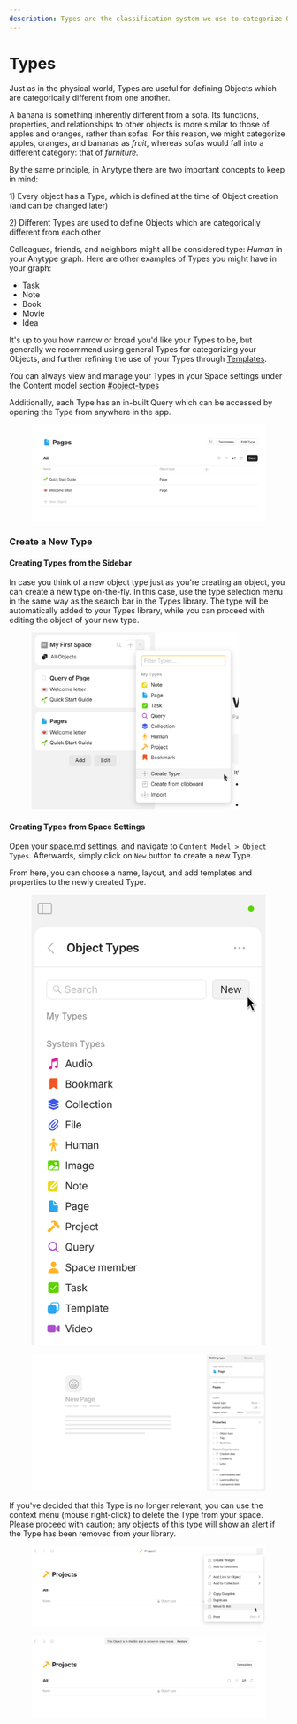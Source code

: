 ```yaml
---
description: Types are the classification system we use to categorize Objects
---
```


# Types

Just as in the physical world, Types are useful for defining Objects which are categorically different from one another.

A banana is something inherently different from a sofa. Its functions, properties, and relationships to other objects is more similar to those of apples and oranges, rather than sofas. For this reason, we might categorize apples, oranges, and bananas as _fruit_, whereas sofas would fall into a different category: that of _furniture._

By the same principle, in Anytype there are two important concepts to keep in mind:

1\) Every object has a Type, which is defined at the time of Object creation (and can be changed later)

2\) Different Types are used to define Objects which are categorically different from each other

Colleagues, friends, and neighbors might all be considered type: _Human_ in your Anytype graph. Here are other examples of Types you might have in your graph:

* Task
* Note
* Book
* Movie
* Idea

It's up to you how narrow or broad you'd like your Types to be, but generally we recommend using general Types for categorizing your Objects, and further refining the use of your Types through [Templates](broken-reference).

You can always view and manage your Types in your Space settings under the Content model section [#object-types](../../advanced/settings/space-settings.md#object-types "mention")

Additionally, each Type has an in-built Query which can be accessed by opening the Type from anywhere in the app.

<figure><img src="../../.gitbook/assets/image (53).png" alt=""><figcaption></figcaption></figure>

### Create a New Type

#### Creating Types from the Sidebar

In case you think of a new object type just as you're creating an object, you can create a new type on-the-fly. In this case, use the type selection menu in the same way as the search bar in the Types library. The type will be automatically added to your Types library, while you can proceed with editing the object of your new type.

<figure><img src="../../.gitbook/assets/image (28).png" alt="" width="375"><figcaption></figcaption></figure>

#### Creating Types from Space Settings

Open your [space.md](../install-and-setup/space.md "mention") settings, and navigate to `Content Model > Object Types`. Afterwards, simply click on `New` button to create a new Type.

From here, you can choose a name, layout, and add templates and properties to the newly created Type.

<div><figure><img src="../../.gitbook/assets/image (23).png" alt=""><figcaption></figcaption></figure> <figure><img src="../../.gitbook/assets/image (24).png" alt=""><figcaption></figcaption></figure></div>

If you've decided that this Type is no longer relevant, you can use the context menu (mouse right-click) to delete the Type from your space. Please proceed with caution; any objects of this type will show an alert if the Type has been removed from your library.

<div><figure><img src="../../.gitbook/assets/image (26).png" alt=""><figcaption></figcaption></figure> <figure><img src="../../.gitbook/assets/image (27).png" alt=""><figcaption></figcaption></figure></div>
